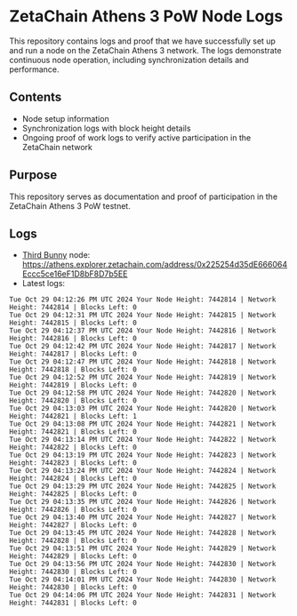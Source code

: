 # ZetaChain Athens 3 PoW Node Logs
This repository contains logs and proof that we have successfully set up and run a node on the ZetaChain Athens 3 network. The logs demonstrate continuous node operation, including synchronization details and performance.

## Contents
- Node setup information
- Synchronization logs with block height details
- Ongoing proof of work logs to verify active participation in the ZetaChain network

## Purpose
This repository serves as documentation and proof of participation in the ZetaChain Athens 3 PoW testnet.

## Logs

- [Third Bunny](https://thirdbunny.xyz/) node: https://athens.explorer.zetachain.com/address/0x225254d35dE666064Eccc5ce16eF1D8bF8D7b5EE
- Latest logs:
```
Tue Oct 29 04:12:26 PM UTC 2024 Your Node Height: 7442814 | Network Height: 7442814 | Blocks Left: 0
Tue Oct 29 04:12:31 PM UTC 2024 Your Node Height: 7442815 | Network Height: 7442815 | Blocks Left: 0
Tue Oct 29 04:12:37 PM UTC 2024 Your Node Height: 7442816 | Network Height: 7442816 | Blocks Left: 0
Tue Oct 29 04:12:42 PM UTC 2024 Your Node Height: 7442817 | Network Height: 7442817 | Blocks Left: 0
Tue Oct 29 04:12:47 PM UTC 2024 Your Node Height: 7442818 | Network Height: 7442818 | Blocks Left: 0
Tue Oct 29 04:12:52 PM UTC 2024 Your Node Height: 7442819 | Network Height: 7442819 | Blocks Left: 0
Tue Oct 29 04:12:58 PM UTC 2024 Your Node Height: 7442820 | Network Height: 7442820 | Blocks Left: 0
Tue Oct 29 04:13:03 PM UTC 2024 Your Node Height: 7442820 | Network Height: 7442821 | Blocks Left: 1
Tue Oct 29 04:13:08 PM UTC 2024 Your Node Height: 7442821 | Network Height: 7442821 | Blocks Left: 0
Tue Oct 29 04:13:14 PM UTC 2024 Your Node Height: 7442822 | Network Height: 7442822 | Blocks Left: 0
Tue Oct 29 04:13:19 PM UTC 2024 Your Node Height: 7442823 | Network Height: 7442823 | Blocks Left: 0
Tue Oct 29 04:13:24 PM UTC 2024 Your Node Height: 7442824 | Network Height: 7442824 | Blocks Left: 0
Tue Oct 29 04:13:29 PM UTC 2024 Your Node Height: 7442825 | Network Height: 7442825 | Blocks Left: 0
Tue Oct 29 04:13:35 PM UTC 2024 Your Node Height: 7442826 | Network Height: 7442826 | Blocks Left: 0
Tue Oct 29 04:13:40 PM UTC 2024 Your Node Height: 7442827 | Network Height: 7442827 | Blocks Left: 0
Tue Oct 29 04:13:45 PM UTC 2024 Your Node Height: 7442828 | Network Height: 7442828 | Blocks Left: 0
Tue Oct 29 04:13:51 PM UTC 2024 Your Node Height: 7442829 | Network Height: 7442829 | Blocks Left: 0
Tue Oct 29 04:13:56 PM UTC 2024 Your Node Height: 7442830 | Network Height: 7442830 | Blocks Left: 0
Tue Oct 29 04:14:01 PM UTC 2024 Your Node Height: 7442830 | Network Height: 7442830 | Blocks Left: 0
Tue Oct 29 04:14:06 PM UTC 2024 Your Node Height: 7442831 | Network Height: 7442831 | Blocks Left: 0
```
